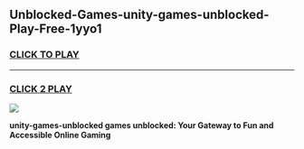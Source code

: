 
## Unblocked-Games-unity-games-unblocked-Play-Free-1yyo1
<h3>
<a href="https://premium76.site?title=unity-games-unblocked&ref=20M">CLICK TO PLAY</a></h3>
<hr>

<h3>
<a href="https://premium76.site?title=unity-games-unblocked&ref=20M">CLICK 2 PLAY</a>
  
</h3>

<a href="https://premium76.site?title=unity-games-unblocked&ref=19M"><img src="https://clearcache.store/games.png"></a>


**unity-games-unblocked games unblocked: Your Gateway to Fun and Accessible Online Gaming**
